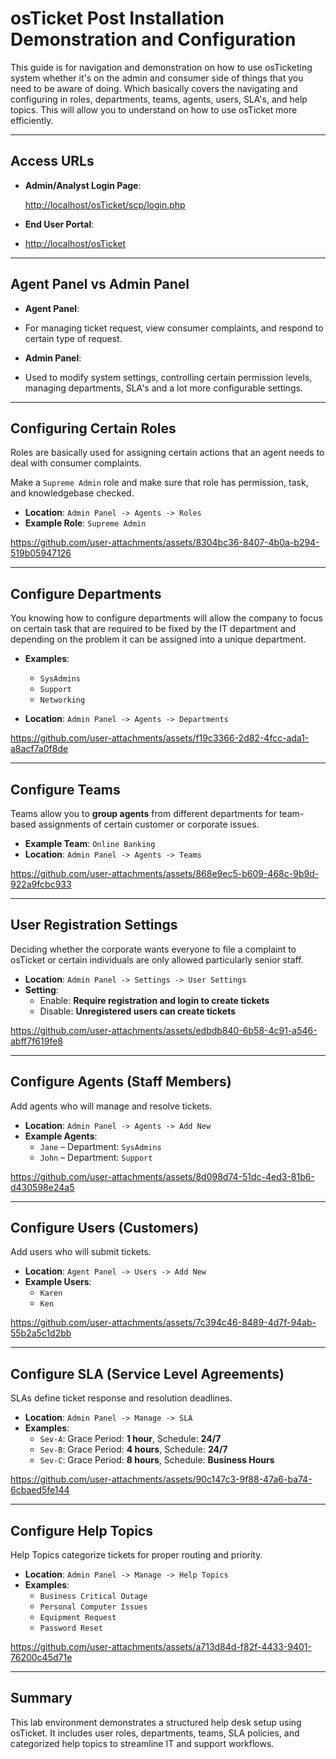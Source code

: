 # osTicket Post Installation Demonstration and Configuration


This guide is for navigation and demonstration on how to use osTicketing system whether it's on the admin and consumer side of things that you need to be aware of doing. Which basically covers the navigating and configuring in roles, departments, teams, agents, users, SLA's, and help topics. This will allow you to understand on how to use osTicket more efficiently.


---

## Access URLs

- **Admin/Analyst Login Page**:

  [http://localhost/osTicket/scp/login.php](http://localhost/osTicket/scp/login.php)

  
- **End User Portal**:


- [http://localhost/osTicket](http://localhost/osTicket)


---


## Agent Panel vs Admin Panel

- **Agent Panel**:


- For managing ticket request, view consumer complaints, and respond to certain type of request.

  
- **Admin Panel**:


- Used to modify system settings, controlling certain permission levels, managing departments, SLA's and a lot more configurable settings.


---

## Configuring Certain Roles

Roles are basically used for assigning certain actions that an agent needs to deal with consumer complaints.


Make a `Supreme Admin` role and make sure that role has permission, task, and knowledgebase checked.
- **Location**: `Admin Panel -> Agents -> Roles`
- **Example Role**: `Supreme Admin`


https://github.com/user-attachments/assets/8304bc36-8407-4b0a-b294-519b05947126


---

## Configure Departments

You knowing how to configure departments will allow the company to focus on certain task that are required to be fixed by the IT department and depending on the problem it can be assigned into a unique department.

- **Examples**:
  - `SysAdmins`
  - `Support`
  - `Networking`

- **Location**: `Admin Panel -> Agents -> Departments`


https://github.com/user-attachments/assets/f19c3366-2d82-4fcc-ada1-a8acf7a0f8de


---

## Configure Teams

Teams allow you to **group agents** from different departments for team-based assignments of certain customer or corporate issues.
- **Example Team**: `Online Banking`
- **Location**: `Admin Panel -> Agents -> Teams`


https://github.com/user-attachments/assets/868e9ec5-b609-468c-9b9d-922a9fcbc933


---

## User Registration Settings

Deciding whether the corporate wants everyone to file a complaint to osTicket or certain individuals are only allowed particularly senior staff.

- **Location**: `Admin Panel -> Settings -> User Settings`
- **Setting**:
  - Enable: **Require registration and login to create tickets**
  - Disable: **Unregistered users can create tickets**


https://github.com/user-attachments/assets/edbdb840-6b58-4c91-a546-abff7f619fe8


---

## Configure Agents (Staff Members)

Add agents who will manage and resolve tickets.

- **Location**: `Admin Panel -> Agents -> Add New`
- **Example Agents**:
  - `Jane` – Department: `SysAdmins`
  - `John` – Department: `Support`



https://github.com/user-attachments/assets/8d098d74-51dc-4ed3-81b6-d430598e24a5


---

## Configure Users (Customers)

Add users who will submit tickets.

- **Location**: `Agent Panel -> Users -> Add New`
- **Example Users**:
  - `Karen`
  - `Ken`


https://github.com/user-attachments/assets/7c394c46-8489-4d7f-94ab-55b2a5c1d2bb


---

## Configure SLA (Service Level Agreements)

SLAs define ticket response and resolution deadlines.

- **Location**: `Admin Panel -> Manage -> SLA`
- **Examples**:
  - `Sev-A`: Grace Period: **1 hour**, Schedule: **24/7**
  - `Sev-B`: Grace Period: **4 hours**, Schedule: **24/7**
  - `Sev-C`: Grace Period: **8 hours**, Schedule: **Business Hours**


https://github.com/user-attachments/assets/90c147c3-9f88-47a6-ba74-6cbaed5fe144


---

## Configure Help Topics

Help Topics categorize tickets for proper routing and priority.

- **Location**: `Admin Panel -> Manage -> Help Topics`
- **Examples**:
  - `Business Critical Outage`
  - `Personal Computer Issues`
  - `Equipment Request`
  - `Password Reset`


https://github.com/user-attachments/assets/a713d84d-f82f-4433-9401-76200c45d71e


---

## Summary

This lab environment demonstrates a structured help desk setup using osTicket. It includes user roles, departments, teams, SLA policies, and categorized help topics to streamline IT and support workflows.

